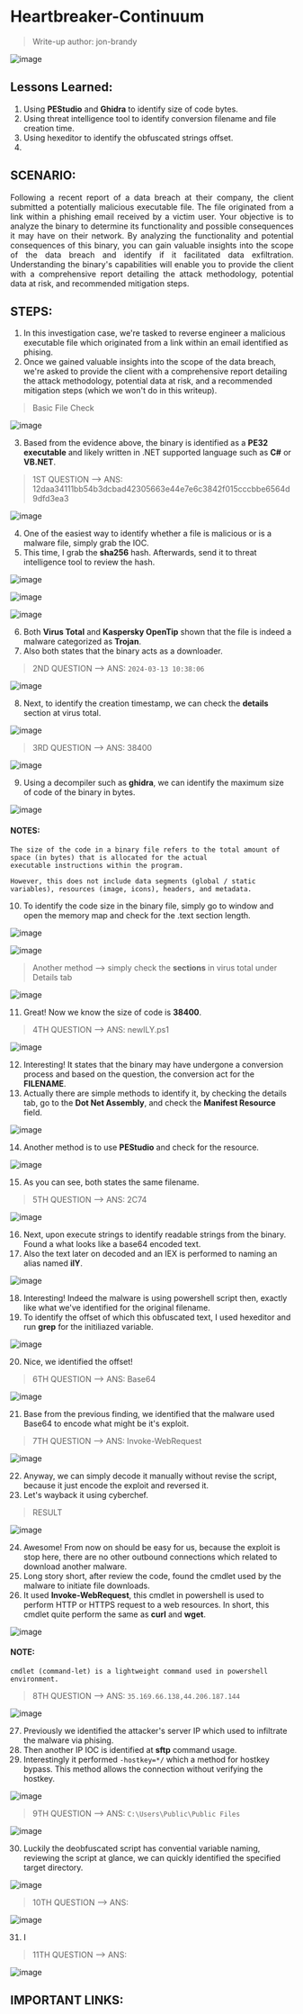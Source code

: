 # Heartbreaker-Continuum
> Write-up author: jon-brandy

![image](https://github.com/user-attachments/assets/7fe97ce5-0ab7-43a6-97ef-2e981e1c373a)

## Lessons Learned:
1. Using **PEStudio** and **Ghidra** to identify size of code bytes.
2. Using threat intelligence tool to identify conversion filename and file creation time.
3. Using hexeditor to identify the obfuscated strings offset.
4. 

## SCENARIO:

<p align="justify">Following a recent report of a data breach at their company, the client submitted a potentially malicious executable file. The file originated from a link within a phishing email received by a victim user. Your objective is to analyze the binary to determine its functionality and possible consequences it may have on their network. By analyzing the functionality and potential consequences of this binary, you can gain valuable insights into the scope of the data breach and identify if it facilitated data exfiltration. Understanding the binary's capabilities will enable you to provide the client with a comprehensive report detailing the attack methodology, potential data at risk, and recommended mitigation steps.</p>

## STEPS:
1. In this investigation case, we're tasked to reverse engineer a malicious executable file which originated from a link within an email identified as phising.
2. Once we gained valuable insights into the scope of the data breach, we're asked to provide the client with a comprehensive report detailing the attack methodology, potential data at risk, and a recommended mitigation steps (which we won't do in this writeup).

> Basic File Check

![image](https://github.com/user-attachments/assets/43ef02c5-91c7-44fe-ba46-cca1cba66ac9)

3. Based from the evidence above, the binary is identified as a **PE32 executable** and likely written in .NET supported language such as **C#** or **VB.NET**.

> 1ST QUESTION --> ANS: 12daa34111bb54b3dcbad42305663e44e7e6c3842f015cccbbe6564d9dfd3ea3

![image](https://github.com/user-attachments/assets/6bc570a4-4c53-4107-982d-0fa71a470c84)


4. One of the easiest way to identify whether a file is malicious or is a malware file, simply grab the IOC.
5. This time, I grab the **sha256** hash. Afterwards, send it to threat intelligence tool to review the hash.

![image](https://github.com/user-attachments/assets/d08e4903-f528-4b11-998a-2b1cf87748c8)


![image](https://github.com/user-attachments/assets/b012bc47-29b4-45e9-8d16-4df248ff35e6)


![image](https://github.com/user-attachments/assets/7ea63b5f-35f2-4b13-ad2f-f6dcc6b0c5c9)


6. Both **Virus Total** and **Kaspersky OpenTip** shown that the file is indeed a malware categorized as **Trojan**.
7. Also both states that the binary acts as a downloader.

> 2ND QUESTION --> ANS: `2024-03-13 10:38:06`

![image](https://github.com/user-attachments/assets/d781763c-e54a-4170-b887-ec2893e983b4)


8. Next, to identify the creation timestamp, we can check the **details** section at virus total.

![image](https://github.com/user-attachments/assets/fe6b04d2-6aaa-42f6-8658-deddee7b5d1d)


> 3RD QUESTION --> ANS: 38400

![image](https://github.com/user-attachments/assets/b0d6fc07-bb8a-4f80-bf18-d2acd71a92af)

9. Using a decompiler such as **ghidra**, we can identify the maximum size of code of the binary in bytes.

![image](https://github.com/user-attachments/assets/646a2831-b30c-4058-8b96-f05fb08b3925)


#### NOTES:

```
The size of the code in a binary file refers to the total amount of space (in bytes) that is allocated for the actual
executable instructions within the program.

However, this does not include data segments (global / static variables), resources (image, icons), headers, and metadata.
```


10. To identify the code size in the binary file, simply go to window and open the memory map and check for the .text section length.

![image](https://github.com/user-attachments/assets/05cff440-dce5-4425-93c2-193004ccd35a)


![image](https://github.com/user-attachments/assets/67ddcd8e-d5c6-433a-976a-cd93f47ed2e3)


> Another method --> simply check the **sections** in virus total under Details tab


![image](https://github.com/user-attachments/assets/f876a3e2-dd21-4499-82ad-9d2e3d0ac52d)


11. Great! Now we know the size of code is **38400**.

> 4TH QUESTION --> ANS: newILY.ps1

![image](https://github.com/user-attachments/assets/a9a862e2-ff53-483f-b73c-678647e3bb86)


12. Interesting! It states that the binary may have undergone a conversion process and based on the question, the conversion act for the **FILENAME**.
13. Actually there are simple methods to identify it, by checking the details tab, go to the **Dot Net Assembly**, and check the **Manifest Resource** field. 

![image](https://github.com/user-attachments/assets/f4ae956a-b34c-4aa2-82f2-5c5df0c54752)


14. Another method is to use **PEStudio** and check for the resource.

![image](https://github.com/user-attachments/assets/be60e120-826a-498f-8a55-570c45aa096b)


15. As you can see, both states the same filename.

> 5TH QUESTION --> ANS: 2C74

![image](https://github.com/user-attachments/assets/e59a999e-ea14-4b40-a8b6-868bee05ce2e)


16. Next, upon execute strings to identify readable strings from the binary. Found a what looks like a base64 encoded text.
17. Also the text later on decoded and an IEX is performed to naming an alias named **ilY**.

![image](https://github.com/user-attachments/assets/a0e5a96e-49dc-4e34-ba67-aa25214c6f61)


18. Interesting! Indeed the malware is using powershell script then, exactly like what we've identified for the original filename.
19. To identify the offset of which this obfuscated text, I used hexeditor and run **grep** for the initiliazed variable.

![image](https://github.com/user-attachments/assets/ff2895d2-a3dd-4256-9d43-8d86369d69ab)

20. Nice, we identified the offset!

> 6TH QUESTION --> ANS: Base64

![image](https://github.com/user-attachments/assets/02e79b45-0932-40c9-b0e3-5ba047b40201)


21. Base from the previous finding, we identified that the malware used Base64 to encode what might be it's exploit.

> 7TH QUESTION --> ANS: Invoke-WebRequest

![image](https://github.com/user-attachments/assets/3a676649-f8e7-43f1-a61e-a4d16d8b3e54)


22. Anyway, we can simply decode it manually without revise the script, because it just encode the exploit and reversed it.
23. Let's wayback it using cyberchef.

> RESULT

![image](https://github.com/user-attachments/assets/166d9aab-fc4a-4c62-a973-ba0942442f38)


24. Awesome! From now on should be easy for us, because the exploit is stop here, there are no other outbound connections which related to download another malware.
25. Long story short, after review the code, found the cmdlet used by the malware to initiate file downloads.
26. It used **Invoke-WebRequest**, this cmdlet in powershell is used to perform HTTP or HTTPS request to a web resources. In short, this cmdlet quite perform the same as **curl** and **wget**.

![image](https://github.com/user-attachments/assets/2422267f-8715-4d9f-8457-c9818c629b47)

#### NOTE:

```
cmdlet (command-let) is a lightweight command used in powershell environment.
```

> 8TH QUESTION --> ANS: `35.169.66.138,44.206.187.144`

![image](https://github.com/user-attachments/assets/46556a69-7054-4493-a6f6-d9aa3d7ebe4a)


27. Previously we identified the attacker's server IP which used to infiltrate the malware via phising.
28. Then another IP IOC is identified at **sftp** command usage.
29. Interestingly it performed `-hostkey=*/` which a method for hostkey bypass. This method allows the connection without verifying the hostkey.


![image](https://github.com/user-attachments/assets/d69a3089-dd14-411e-8f46-454defd0add3)


> 9TH QUESTION --> ANS: `C:\Users\Public\Public Files`

![image](https://github.com/user-attachments/assets/0c77c419-9648-427e-9826-cb5329987c72)


30. Luckily the deobfuscated script has convential variable naming, reviewing the script at glance, we can quickly identified the specified target directory.

![image](https://github.com/user-attachments/assets/a617c46b-fbb0-4bb8-ac31-7abafe5e7684)


> 10TH QUESTION --> ANS:

![image](https://github.com/user-attachments/assets/93479846-d902-4bdb-bd33-bbd2e385a3fd)


31. I

> 11TH QUESTION --> ANS:

![image](https://github.com/user-attachments/assets/8429c794-7bf1-4e2c-9426-3bb9264113e2)


## IMPORTANT LINKS:

```

```
